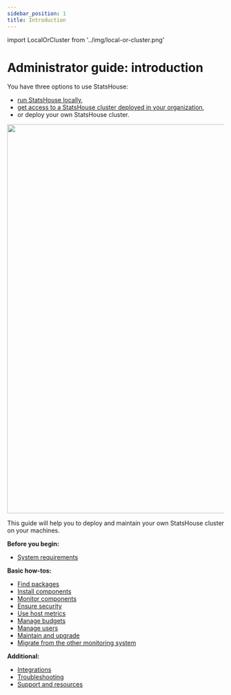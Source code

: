 ```yaml
---
sidebar_position: 1
title: Introduction
---
```


import LocalOrCluster from '../img/local-or-cluster.png'

# Administrator guide: introduction

You have three options to use StatsHouse:
- [run StatsHouse locally](quick-start.md),
- [get access to a StatsHouse cluster deployed in your organization](guides/access-cluster.md),
- or deploy your own StatsHouse cluster.

<img src={LocalOrCluster} width="900"/>

This guide will help you to deploy and maintain your own StatsHouse cluster on your machines.

**Before you begin:**

* [System requirements](sys-req.md)

**Basic how-tos:**

* [Find packages](packages.md)
* [Install components](install.md)
* [Monitor components](monitor.md)
* [Ensure security](security.md)
* [Use host metrics](host-metrics.md)
* [Manage budgets](manage-budgets.md)
* [Manage users](manage-users.md)
* [Maintain and upgrade](maintain-upgrade.md)
* [Migrate from the other monitoring system](maintain-upgrade.md)

**Additional:**

* [Integrations](integrations.md)
* [Troubleshooting](troubleshooting.md)
* [Support and resources](support.md)
